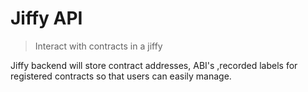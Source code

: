 # Jiffy API
>Interact with contracts in a jiffy 

Jiffy backend will store contract addresses, ABI's ,recorded labels for registered contracts so that users can easily manage. 

